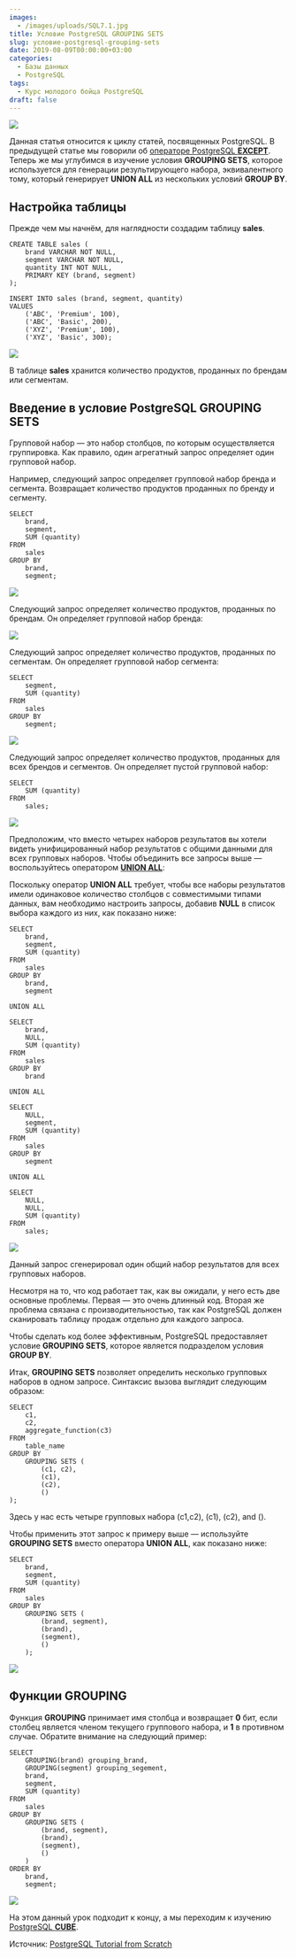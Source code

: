 ```yaml
---
images:
  - /images/uploads/SQL7.1.jpg
title: Условие PostgreSQL GROUPING SETS
slug: условие-postgresql-grouping-sets
date: 2019-08-09T00:00:00+03:00
categories:
  - Базы данных
  - PostgreSQL
tags:
  - Курс молодого бойца PostgreSQL
draft: false
---
```


![](/images/uploads/SQL7.1.jpg)

Данная статья относится к циклу статей, посвященных PostgreSQL. В предыдущей статье мы говорили
об [операторе PostgreSQL **EXCEPT**](https://itdoxy.com/оператор-postgresql-except/). Теперь же мы углубимся в изучение
условия **GROUPING SETS**, которое используется для генерации результирующего набора, эквивалентного тому, который
генерирует **UNION ALL** из нескольких условий **GROUP BY**.

## Настройка таблицы

Прежде чем мы начнём, для наглядности создадим таблицу **sales**.

```
CREATE TABLE sales (
    brand VARCHAR NOT NULL,
    segment VARCHAR NOT NULL,
    quantity INT NOT NULL,
    PRIMARY KEY (brand, segment)
);

INSERT INTO sales (brand, segment, quantity)
VALUES
    ('ABC', 'Premium', 100),
    ('ABC', 'Basic', 200),
    ('XYZ', 'Premium', 100),
    ('XYZ', 'Basic', 300);
```

![](https://i.imgur.com/epicOWh.png)

В таблице **sales** хранится количество продуктов, проданных по брендам или сегментам.

## Введение в условие PostgreSQL GROUPING SETS

Групповой набор — это набор столбцов, по которым осуществляется группировка. Как правило, один агрегатный запрос
определяет один групповой набор.

Например, следующий запрос определяет групповой набор бренда и сегмента. Возвращает количество продуктов проданных
по бренду и сегменту.

```
SELECT
    brand,
    segment,
    SUM (quantity)
FROM
    sales
GROUP BY
    brand,
    segment;
```

![](https://i.imgur.com/7fZAeTc.png)

Следующий запрос определяет количество продуктов, проданных по брендам. Он определяет групповой набор бренда:

![](https://i.imgur.com/9cLhBA4.png)

Следующий запрос определяет количество продуктов, проданных по сегментам. Он определяет групповой набор сегмента:

```
SELECT
    segment,
    SUM (quantity)
FROM
    sales
GROUP BY
    segment;
```

![](https://i.imgur.com/lkgW8hc.png)

Следующий запрос определяет количество продуктов, проданных для всех брендов и сегментов. Он определяет пустой групповой
набор:

```
SELECT
    SUM (quantity)
FROM
    sales;
```

![](https://i.imgur.com/uDMwtGT.png)

Предположим, что вместо четырех наборов результатов вы хотели видеть унифицированный набор результатов с общими данными
для всех групповых наборов. Чтобы объединить все запросы выше — воспользуйтесь оператором [**UNION ALL**](https://itdoxy.com/оператор-postgresql-union/):

Поскольку оператор **UNION ALL** требует, чтобы все наборы результатов имели одинаковое количество столбцов с совместимыми
типами данных, вам необходимо настроить запросы, добавив **NULL** в список выбора каждого из них, как показано ниже:

```
SELECT
    brand,
    segment,
    SUM (quantity)
FROM
    sales
GROUP BY
    brand,
    segment

UNION ALL

SELECT
    brand,
    NULL,
    SUM (quantity)
FROM
    sales
GROUP BY
    brand

UNION ALL

SELECT
    NULL,
    segment,
    SUM (quantity)
FROM
    sales
GROUP BY
    segment

UNION ALL

SELECT
    NULL,
    NULL,
    SUM (quantity)
FROM
    sales;
```

![](https://i.imgur.com/EqPV41Q.png)

Данный запрос сгенерировал один общий набор результатов для всех групповых наборов.

Несмотря на то, что код работает так, как вы ожидали, у него есть две основные проблемы. Первая — это очень длинный код.
Вторая же проблема связана с производительностью, так как PostgreSQL должен сканировать таблицу продаж отдельно для каждого запроса.

Чтобы сделать код более эффективным, PostgreSQL предоставляет условие **GROUPING SETS**, которое является подразделом
условия **GROUP BY**.

Итак, **GROUPING SETS** позволяет определить несколько групповых наборов в одном запросе. Синтаксис вызова выглядит
следующим образом:

```
SELECT
    c1,
    c2,
    aggregate_function(c3)
FROM
    table_name
GROUP BY
    GROUPING SETS (
        (c1, c2),
        (c1),
        (c2),
        ()
);
```

Здесь у нас есть четыре групповых набора (c1,c2), (c1), (c2), and ().

Чтобы применить этот запрос к примеру выше — используйте **GROUPING SETS** вместо оператора **UNION ALL**, как показано
ниже:

```
SELECT
    brand,
    segment,
    SUM (quantity)
FROM
    sales
GROUP BY
    GROUPING SETS (
        (brand, segment),
        (brand),
        (segment),
        ()
    );
```

![](https://i.imgur.com/knjtQIe.png)

## Функции GROUPING

Функция **GROUPING** принимает имя столбца и возвращает **0** бит, если столбец является членом текущего группового набора,
и **1** в противном случае. Обратите внимание на следующий пример:

```
SELECT
    GROUPING(brand) grouping_brand,
    GROUPING(segment) grouping_segement,
    brand,
    segment,
    SUM (quantity)
FROM
    sales
GROUP BY
    GROUPING SETS (
        (brand, segment),
        (brand),
        (segment),
        ()
    )
ORDER BY
    brand,
    segment;
```

![](https://i.imgur.com/QZjJwAT.png)

На этом данный урок подходит к концу, а мы переходим к изучению [PostgreSQL **CUBE**](https://itdoxy.com/подкласс-postgresql-cube/).

Источник: [PostgreSQL Tutorial from Scratch](https://itdoxy.com/оператор-postgresql-union/)
